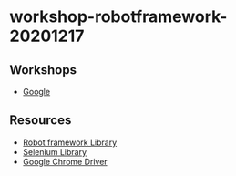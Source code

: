 # workshop-robotframework-20201217

## Workshops
* [Google](https://github.com/up1/workshop-robotframework-20201217/blob/main/google.robot)

## Resources
* [Robot framework Library](https://robotframework.org/#libraries)
* [Selenium Library](https://robotframework.org/SeleniumLibrary/SeleniumLibrary.html)
* [Google Chrome Driver](https://sites.google.com/a/chromium.org/chromedriver/home)
